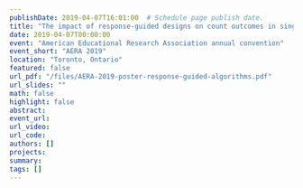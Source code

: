 ```yaml
---
publishDate: 2019-04-07T16:01:00  # Schedule page publish date.
title: "The impact of response-guided designs on count outcomes in single-case design baselines"
date: 2019-04-07T00:00:00
event: "American Educational Research Association annual convention"
event_short: "AERA 2019"
location: "Toronto, Ontario"
featured: false
url_pdf: "/files/AERA-2019-poster-response-guided-algorithms.pdf"
url_slides: ""
math: false
highlight: false
abstract: 
event_url: 
url_video: 
url_code: 
authors: []
projects: 
summary: 
tags: []
---
```

